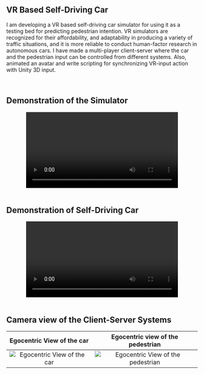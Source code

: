 ## VR Based Self-Driving Car


I am developing a VR based self-driving car simulator for using it as a testing bed for predicting pedestrian intention. 
VR simulators are recognized for their affordability, and adaptability in producing a variety of traffic situations, 
and it is more reliable to conduct human-factor research in autonomous cars. 
I have made a multi-player client-server where the car and the pedestrian input can be controlled from different systems.
Also, animated an avatar and write scripting for synchronizing VR-input action with Unity 3D input.

</br>


## Demonstration of the Simulator

<div align="center">
  <video src="https://user-images.githubusercontent.com/115661274/221344111-4151f082-3290-4cf1-81c9-d13913235f43.mp4" width=400/>
</div>
</br>

## Demonstration of Self-Driving Car

<div align="center">
  <video src="https://user-images.githubusercontent.com/115661274/221344023-312114d4-d040-4b3d-81a8-bddae5c8d2a7.mp4" width=400/>
</div>


</br>


## Camera view of the Client-Server Systems

Egocentric View of the car            |  Egocentric view of the pedestrian
:-------------------------:|:-------------------------:
![Egocentric View of the car](https://user-images.githubusercontent.com/115661274/221333624-dac2659a-2939-4344-91a2-d0097f724cf7.png) |  ![Egocentric View of the pedestrian](https://user-images.githubusercontent.com/115661274/221333627-8ef09546-4d8f-468e-9ce8-9c94ba8782b1.png)



